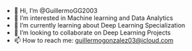 - 👋 Hi, I’m @GuillermoGG2003
- 👀 I’m interested in Machine learning and Data Analytics
- 🌱 I’m currently learning about Deep Learning Specialization
- 💞️ I’m looking to collaborate on Deep Learning Projects
- 📫 How to reach me: guillermogonzalez03@icloud.com

<!---
GuillermoGG2003/GuillermoGG2003 is a ✨ special ✨ repository because its `README.md` (this file) appears on your GitHub profile.
You can click the Preview link to take a look at your changes.
--->
